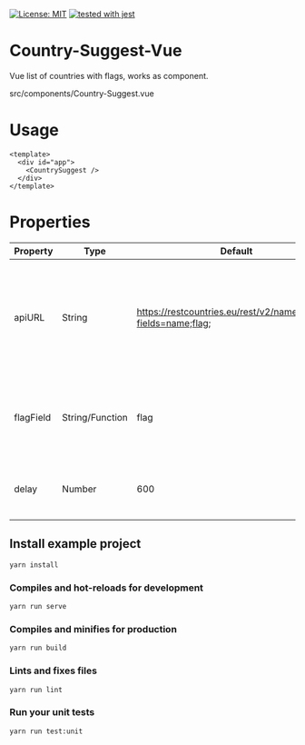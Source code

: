[![License: MIT](https://img.shields.io/badge/License-MIT-yellow.svg)](https://opensource.org/licenses/MIT)
[![tested with jest](https://img.shields.io/badge/tested_with-jest-99424f.svg)](https://github.com/facebook/jest)

# Country-Suggest-Vue
Vue list of countries with flags, works as component.

src/components/Country-Suggest.vue

# Usage
```
<template>
  <div id="app">
    <CountrySuggest />
  </div>
</template>
```


# Properties

| Property  | Type            | Default                                                        | Description                                                                                   | Optional |
|-----------|-----------------|----------------------------------------------------------------|-----------------------------------------------------------------------------------------------|----------|
| apiURL    | String          | https://restcountries.eu/rest/v2/name/{name}?fields=name;flag; | REST endpoint for search countries by name. Value must be placed instead of {name} substring. | true     |
| flagField | String/Function | flag                                                           | Property name that uses to get country name from recieved object.                             | true     |
| delay     | Number          | 600                                                            | Delay between calls to endpoint in milliseconds.                                              | true     |

## Install example project
```
yarn install
```

### Compiles and hot-reloads for development
```
yarn run serve
```

### Compiles and minifies for production
```
yarn run build
```

### Lints and fixes files
```
yarn run lint
```

### Run your unit tests
```
yarn run test:unit
```
